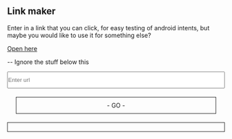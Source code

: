 ## Link maker
Enter in a link that you can click, for easy testing of android intents, but maybe you would like to use it for something else?

[Open here](https://ericwooley.github.io/link-maker)<br />

-- Ignore the stuff below this

<input id="url" placeholder="Enter url" style="display: block; padding: 10px 0 10px 0; width: 100%" />
<a id="link" target="_blank" style="display: block; padding: 10; border: 1px solid; text-align: center; minHeight: 100px; margin: 20px;"> - GO - </a>
<a id="permalink" target="_blank" style="display: block; padding: 10; border: 1px solid; text-align: center;" href=""></a>
<script type="text/javascript">
var getParam = location.href.split('?default=')[1]
var input = document.getElementById('url')
var link = document.getElementById('link')
var permaLink = document.getElementById('permalink')
link.href = decodeURIComponent(getParam)
input.value = decodeURIComponent(getParam)
function setPermalinkValue () {
  var val = window.location.origin + window.location.pathname + '?default=' + encodeURIComponent(input.value);
  permalink.href = val;
  permalink.innerHTML = val;
}
setPermalinkValue()
input.onchange = function () {
  link.href = input.value
  setPermalinkValue()
}
</script>
